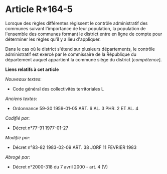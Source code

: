 # Article R*164-5

Lorsque des règles différentes régissent le contrôle administratif des communes suivant l'importance de leur population, la
population de l'ensemble des communes formant le district entre en ligne de compte pour déterminer les règles qu'il y a lieu
d'appliquer.

Dans le cas où le district s'étend sur plusieurs départements, le contrôle administratif est exercé par le commissaire de la
République du département auquel appartient la commune siège du district [*compétence*].

**Liens relatifs à cet article**

_Nouveaux textes_:

  - Code général des collectivités territoriales L

_Anciens textes_:

  - Ordonnance 59-30 1959-01-05 ART. 6 AL. 3 PHR. 2 ET AL. 4

_Codifié par_:

  - Décret n°77-91 1977-01-27

_Modifié par_:

  - Décret n°83-82 1983-02-09 ART. 38 JORF 11 FEVRIER 1983

_Abrogé par_:

  - Décret n°2000-318 du 7 avril 2000 - art. 4 (V)
